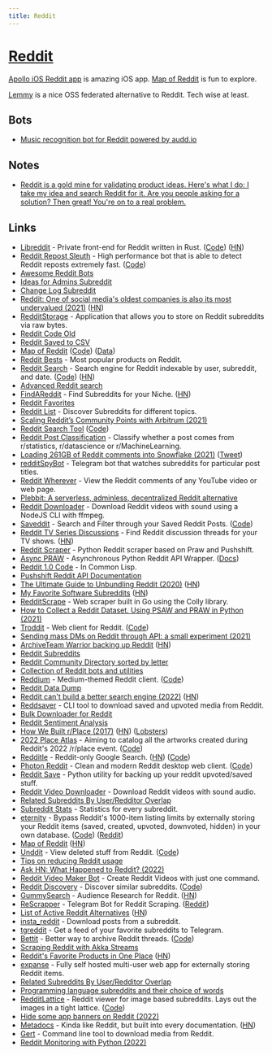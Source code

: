 ```yaml
---
title: Reddit
---
```


# [Reddit](https://www.reddit.com/)

[Apollo iOS Reddit app](https://apolloapp.io/) is amazing iOS app. [Map of Reddit](https://anvaka.github.io/map-of-reddit/) is fun to explore.

[Lemmy](https://github.com/LemmyNet/lemmy) is a nice OSS federated alternative to Reddit. Tech wise at least.

## Bots

- [Music recognition bot for Reddit powered by audd.io](https://github.com/AudDMusic/RedditBot)

## Notes

- [Reddit is a gold mine for validating product ideas. Here's what I do: I take my idea and search Reddit for it. Are you people asking for a solution? Then great! You're on to a real problem.](https://twitter.com/mronge/status/1473790462053945345)

## Links

- [Libreddit](https://libredd.it/) - Private front-end for Reddit written in Rust. ([Code](https://github.com/spikecodes/libreddit)) ([HN](https://news.ycombinator.com/item?id=28451882))
- [Reddit Repost Sleuth](https://repostsleuth.com/search) - High performance bot that is able to detect Reddit reposts extremely fast. ([Code](https://github.com/barrycarey/RedditRepostSleuth))
- [Awesome Reddit Bots](https://github.com/huckingfoes/awesome-reddit-bots)
- [Ideas for Admins Subreddit](https://www.reddit.com/r/ideasfortheadmins/)
- [Change Log Subreddit](https://www.reddit.com/r/changelog/)
- [Reddit: One of social media's oldest companies is also its most undervalued (2021)](https://latecheckout.substack.com/p/reddit-organized-lightning) ([HN](https://news.ycombinator.com/item?id=26215604))
- [RedditStorage](https://github.com/rossem/RedditStorage) - Application that allows you to store on Reddit subreddits via raw bytes.
- [Reddit Code Old](https://github.com/reddit-archive/reddit)
- [Reddit Saved to CSV](https://github.com/AlkTheOrg/reddit-saved-to-csv)
- [Map of Reddit](https://anvaka.github.io/map-of-reddit/) ([Code](https://github.com/anvaka/map-of-reddit)) ([Data](https://github.com/anvaka/map-of-reddit-data))
- [Reddit Bests](https://redditbests.com/) - Most popular products on Reddit.
- [Reddit Search](https://camas.github.io/reddit-search/) - Search engine for Reddit indexable by user, subreddit, and date. ([Code](https://github.com/camas/reddit-search/)) ([HN](https://news.ycombinator.com/item?id=26867693))
- [Advanced Reddit search](https://redditsearch.io/)
- [FindAReddit](https://www.findareddit.com/) - Find Subreddits for your Niche. ([HN](https://news.ycombinator.com/item?id=27293902))
- [Reddit Favorites](https://redditfavorites.com/)
- [Reddit List](https://redditlist.io/) - Discover Subreddits for different topics.
- [Scaling Reddit’s Community Points with Arbitrum (2021)](https://www.reddit.com/r/ethereum/comments/opi5rg/scaling_reddits_community_points_with_arbitrum/)
- [Reddit Search Tool](https://redditsearchtool.com/) ([Code](https://github.com/HenryBalassiano/reddit-search-tool))
- [Reddit Post Classification](https://github.com/kingyiusuen/reddit-post-classification) - Classify whether a post comes from r/statistics, r/datascience or r/MachineLearning.
- [Loading 261GB of Reddit comments into Snowflake (2021)](https://hoffa.medium.com/loading-reddit-comments-into-snowflake-44b9f2072a84) ([Tweet](https://twitter.com/felipehoffa/status/1425507188995366914))
- [redditSpyBot](https://github.com/Cabbache/redditSpyBot) - Telegram bot that watches subreddits for particular post titles.
- [Reddit Wherever](https://github.com/z0ccc/Reddit-Wherever) - View the Reddit comments of any YouTube video or web page.
- [Plebbit: A serverless, adminless, decentralized Reddit alternative](https://github.com/plebbit/whitepaper/discussions/2)
- [Reddit Downloader](https://github.com/Pauloo27/reddit) - Download Reddit videos with sound using a NodeJS CLI with ffmpeg.
- [Saveddit](https://saveddit4reddit.herokuapp.com/) - Search and Filter through your Saved Reddit Posts. ([Code](https://github.com/ahmed-zubair-1998/Saveddit))
- [Reddit TV Series Discussions](https://www.redditdiscuss.com/) - Find Reddit discussion threads for your TV shows. ([HN](https://news.ycombinator.com/item?id=28665718))
- [Reddit Scraper](https://github.com/basaldella/reddit-scraper) - Python Reddit scraper based on Praw and Pushshift.
- [Async PRAW](https://github.com/praw-dev/asyncpraw) - Asynchronous Python Reddit API Wrapper. ([Docs](https://asyncpraw.readthedocs.io/en/stable/))
- [Reddit 1.0 Code](https://github.com/reddit-archive/reddit1.0) - In Common Lisp.
- [Pushshift Reddit API Documentation](https://github.com/pushshift/api)
- [The Ultimate Guide to Unbundling Reddit (2020)](https://latecheckout.substack.com/p/the-ultimate-guide-to-unbundling) ([HN](https://news.ycombinator.com/item?id=29420100))
- [My Favorite Software Subreddits](https://notes.eatonphil.com/high-quality-subreddits-you-should-be-following.html) ([HN](https://news.ycombinator.com/item?id=29450583))
- [RedditScrape](https://github.com/adgray09/RedditScrape) - Web scraper built in Go using the Colly library.
- [How to Collect a Reddit Dataset. Using PSAW and PRAW in Python (2021)](https://towardsdatascience.com/how-to-collect-a-reddit-dataset-c369de539114)
- [Troddit](https://www.troddit.com/) - Web client for Reddit. ([Code](https://github.com/burhan-syed/troddit))
- [Sending mass DMs on Reddit through API: a small experiment (2021)](https://www.trickster.dev/post/sending-mass-dms-on-reddit-through-api/)
- [ArchiveTeam Warrior backing up Reddit](https://tracker.archiveteam.org/reddit/) ([HN](https://news.ycombinator.com/item?id=29584622))
- [Reddit Subreddits](https://www.reddit.com/subreddits/)
- [Reddit Community Directory sorted by letter](https://www.reddit.com/subreddits/a-1/)
- [Collection of Reddit bots and utilities](https://github.com/voussoir/reddit)
- [Reddium](https://reddium.vercel.app/) - Medium-themed Reddit client. ([Code](https://github.com/eightants/reddium))
- [Reddit Data Dump](http://files.pushshift.io/reddit/)
- [Reddit can't build a better search engine (2022)](https://ruky.me/2022/02/17/reddit-can-build-a-better-search-engine/) ([HN](https://news.ycombinator.com/item?id=30369402))
- [Reddsaver](https://github.com/manojkarthick/reddsaver) - CLI tool to download saved and upvoted media from Reddit.
- [Bulk Downloader for Reddit](https://github.com/aliparlakci/bulk-downloader-for-reddit)
- [Reddit Sentiment Analysis](https://github.com/zeyad-mansour/reddit-sentiment-analysis)
- [How We Built r/Place (2017)](https://www.redditinc.com/blog/how-we-built-rplace/) ([HN](https://news.ycombinator.com/item?id=30918440)) ([Lobsters](https://lobste.rs/s/tial7p/how_we_built_r_place_2017))
- [2022 Place Atlas](https://place-atlas.stefanocoding.me/) - Aiming to catalog all the artworks created during Reddit's 2022 /r/place event. ([Code](https://github.com/Codixer/place-atlas))
- [Redditle](https://redditle.com/) - Reddit-only Google Search. ([HN](https://news.ycombinator.com/item?id=30946792)) ([Code](https://github.com/greentfrapp/redditle))
- [Photon Reddit](https://photon-reddit.com/) - Clean and modern Reddit desktop web client. ([Code](https://github.com/ArthurHeitmann/photon-reddit))
- [Reddit Save](https://github.com/samirelanduk/reddit-save) - Python utility for backing up your reddit upvoted/saved stuff.
- [Reddit Video Downloader](https://redditsave.com/) - Download Reddit videos with sound audio.
- [Related Subreddits By User/Redditor Overlap](https://subredditstats.com/subreddit-user-overlaps)
- [Subreddit Stats](https://subredditstats.com/) - Statistics for every subreddit.
- [eternity](https://eternity.portals.sh/) - Bypass Reddit's 1000-item listing limits by externally storing your Reddit items (saved, created, upvoted, downvoted, hidden) in your own database. ([Code](https://github.com/jc9108/eternity)) ([Reddit](https://www.reddit.com/r/selfhosted/comments/ulwz3v/save_your_reddit_data_saves_etc/))
- [Map of Reddit](https://anvaka.github.io/map-of-reddit/) ([HN](https://news.ycombinator.com/item?id=31357314))
- [Unddit](https://www.unddit.com/) - View deleted stuff from Reddit. ([Code](https://github.com/gurnec/removeddit))
- [Tips on reducing Reddit usage](https://hanki.dev/browse-less-reddit/)
- [Ask HN: What Happened to Reddit? (2022)](https://news.ycombinator.com/item?id=31508253)
- [Reddit Video Maker Bot](https://github.com/elebumm/RedditVideoMakerBot) - Create Reddit Videos with just one command.
- [Reddit Discovery](https://anvaka.github.io/redsim/) - Discover similar subreddits. ([Code](https://github.com/anvaka/redsim))
- [GummySearch](https://gummysearch.com/) - Audience Research for Reddit. ([HN](https://news.ycombinator.com/item?id=31720251))
- [ReScrapper](https://github.com/psantheus/ReScrapper) - Telegram Bot for Reddit Scraping. ([Reddit](https://www.reddit.com/r/TelegramBots/comments/vipjlo/rescrapper_reddit_scraper_that_saves_to_telegram/))
- [List of Active Reddit Alternatives](https://r.nf/r/RedditAlternatives/comments/oioeot/list_of_active_reddit_alternatives_v7/) ([HN](https://news.ycombinator.com/item?id=31955479))
- [insta_reddit](https://github.com/suryashekharc/insta_reddit) - Download posts from a subreddit.
- [tgreddit](https://github.com/raine/tgreddit) - Get a feed of your favorite subreddits to Telegram.
- [Bettit](https://bettit.net/) - Better way to archive Reddit threads. ([Code](https://github.com/ilmari-h/bettit))
- [Scraping Reddit with Akka Streams](https://github.com/inanna-malick/akka-streams-example)
- [Reddit's Favorite Products in One Place](https://looria.com/reddit/overview) ([HN](https://news.ycombinator.com/item?id=32764495))
- [expanse](https://github.com/jc9108/expanse) - Fully self hosted multi-user web app for externally storing Reddit items.
- [Related Subreddits By User/Redditor Overlap](https://subredditstats.com/subreddit-user-overlaps)
- [Programming language subreddits and their choice of words](https://github.com/Dobiasd/programming-language-subreddits-and-their-choice-of-words)
- [RedditLattice](https://redditlattice.netlify.app/) - Reddit viewer for image based subreddits. Lays out the images in a tight lattice. ([Code](https://github.com/vanillacode314/redditlattice))
- [Hide some app banners on Reddit (2022)](https://underpassapp.com/news/2022-11-4.html)
- [Metadocs](https://metadocs8.com/) - Kinda like Reddit, but built into every documentation. ([HN](https://news.ycombinator.com/item?id=33518828))
- [Gert](https://github.com/mcdallas/gert) - Command line tool to download media from Reddit.
- [Reddit Monitoring with Python (2022)](https://segue.co/blog/reddit-monitoring-python/)

